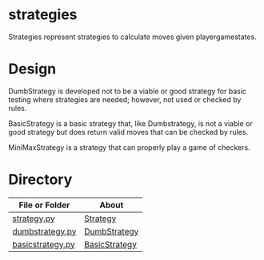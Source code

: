 # strategies

Strategies represent strategies to calculate moves given playergamestates.

# Design

DumbStrategy is developed not to be a viable or good strategy for basic
testing where strategies are needed; however, not used or checked by rules.

BasicStrategy is a basic strategy that, like Dumbstrategy, is not a viable
or good strategy but does return valid moves that can be checked by rules.

MiniMaxStrategy is a strategy that can properly play a game of checkers.

# Directory 
| File or Folder | About |
| ---            | ---   |
| [strategy.py](./strategy.py) | [Strategy](./strategy.py) |
| [dumbstrategy.py](./dumbstrategy.py) | [DumbStrategy](./dumbstrategy.py) |
| [basicstrategy.py](./basicstrategy.py) | [BasicStrategy](./basicstrategy.py) |